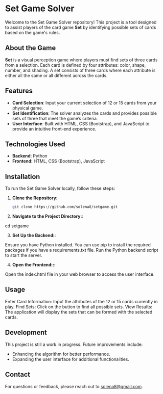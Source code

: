 # Set Game Solver

Welcome to the Set Game Solver repository! This project is a tool designed to assist players of the card game **Set** by identifying possible sets of cards based on the game's rules.

## About the Game

**Set** is a visual perception game where players must find sets of three cards from a selection. Each card is defined by four attributes: color, shape, number, and shading. A set consists of three cards where each attribute is either all the same or all different across the cards.

## Features

- **Card Selection**: Input your current selection of 12 or 15 cards from your physical game.
- **Set Identification**: The solver analyzes the cards and provides possible sets of three that meet the game’s criteria.
- **User Interface**: Built with HTML, CSS (Bootstrap), and JavaScript to provide an intuitive front-end experience.

## Technologies Used

- **Backend**: Python
- **Frontend**: HTML, CSS (Bootstrap), JavaScript

## Installation

To run the Set Game Solver locally, follow these steps:

1. **Clone the Repository**:

   ```bash
   git clone https://github.com/solena8/setgame.git
   
2. **Navigate to the Project Directory:**:

cd setgame

3. **Set Up the Backend:**:
 
Ensure you have Python installed. You can use pip to install the required packages if you have a requirements.txt file.
Run the Python backend script to start the server.

4. **Open the Frontend::**:

Open the index.html file in your web browser to access the user interface.

## Usage

Enter Card Information: Input the attributes of the 12 or 15 cards currently in play.
Find Sets: Click on the button to find all possible sets.
View Results: The application will display the sets that can be formed with the selected cards.

## Development

This project is still a work in progress. Future improvements include:

* Enhancing the algorithm for better performance.
* Expanding the user interface for additional functionalities.

## Contact

For questions or feedback, please reach out to solena8@gmail.com.
